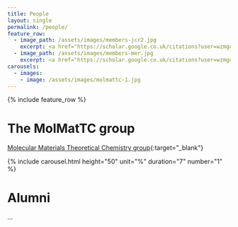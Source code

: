 ```yaml
---
title: People
layout: single
permalink: /people/
feature_row:
  - image_path: /assets/images/members-jcr2.jpg
    excerpt: <a href="https://scholar.google.co.uk/citations?user=wzmgqIoAAAAJ&hl=en&oi=ao" target="_blank">Joaquín Calbo</a><br>Principal Investigator
  - image_path: /assets/images/members-mer.jpg
    excerpt: <a href="https://scholar.google.co.uk/citations?user=wzmgqIoAAAAJ&hl=en&oi=ao" target="_blank">María Esteve-Rochina</a><br>PhD Student
carousels:
  - images: 
    - image: /assets/images/molmattc-1.jpg
---
```


{% include feature_row %}

# The MolMatTC group
 
[Molecular Materials Theoretical Chemistry group](http://www.molmattc.com/){:target="\_blank"} 

{% include carousel.html height="50" unit="%" duration="7" number="1" %}

# Alumni
...

